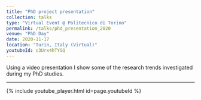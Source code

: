 ```yaml
---
title: "PhD project presentation"
collection: talks
type: "Virtual Event @ Politecnico di Torino"
permalink: /talks/phd_presentation_2020
venue: "PhD Day"
date: 2020-11-17
location: "Turin, Italy (Virtual)"
youtubeId: c3Urx4hTYSQ
---
```


Using a video presentation I show some of the research trends investigated during my PhD studies.

<hr>

{% include youtube_player.html id=page.youtubeId %}
